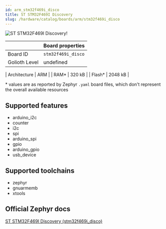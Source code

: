 ```yaml
---
id: arm_stm32f469i_disco
title: ST STM32F469I Discovery
slug: /hardware/catalog/boards/arm/stm32f469i_disco
---
```


[//]: # (This is an auto-generated file, do not edit! Changes to it will be lost upon re-generation)

![ST STM32F469I Discovery!](/img/boards/arm/stm32f469i_disco.jpg "ST STM32F469I Discovery")

|                | Board properties     |
| -------------  | -------------------- |
| Board ID       | `stm32f469i_disco` |
| Golioth Level  | undefined       |

| Architecture   | ARM |
| RAM*           | 320 kB |
| Flash*         | 2048 kB |

\* values are as reported by Zephyr `.yaml` board files, which don't represent the overall available resources



## Supported features

* arduino_i2c
* counter
* i2c
* spi
* arduino_spi
* gpio
* arduino_gpio
* usb_device

## Supported toolchains

* zephyr
* gnuarmemb
* xtools

## Official Zephyr docs

[ST STM32F469I Discovery (stm32f469i_disco)](https://docs.zephyrproject.org/latest/boards/arm/stm32f469i_disco/doc/index.html)

